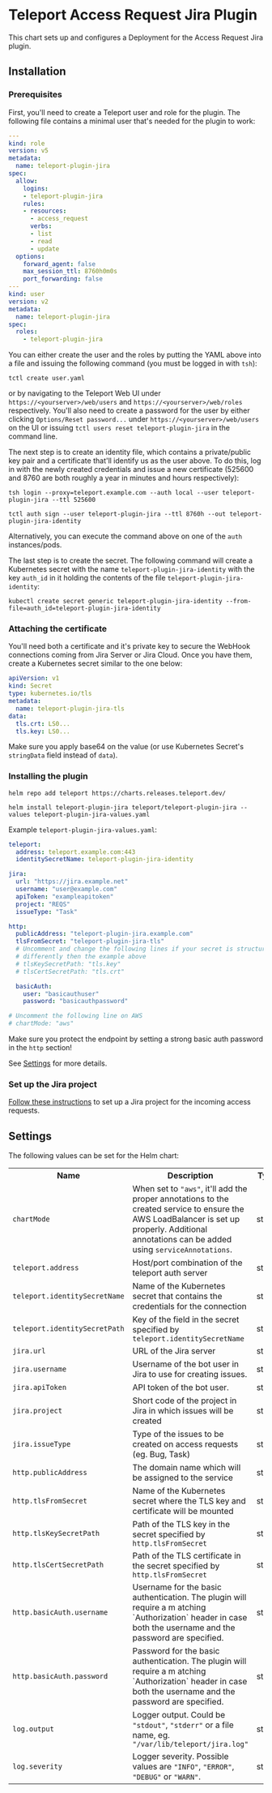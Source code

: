 # Teleport Access Request Jira Plugin

This chart sets up and configures a Deployment for the Access Request Jira plugin.

## Installation

### Prerequisites

First, you'll need to create a Teleport user and role for the plugin. The following file contains a minimal user that's needed for the plugin to work:

```yaml
---
kind: role
version: v5
metadata:
  name: teleport-plugin-jira
spec:
  allow:
    logins:
    - teleport-plugin-jira
    rules:
    - resources:
      - access_request
      verbs:
      - list
      - read
      - update
  options:
    forward_agent: false
    max_session_ttl: 8760h0m0s
    port_forwarding: false
---
kind: user
version: v2
metadata:
  name: teleport-plugin-jira
spec:
  roles:
    - teleport-plugin-jira
```

You can either create the user and the roles by putting the YAML above into a file and issuing the following command  (you must be logged in with `tsh`):

```
tctl create user.yaml
```

or by navigating to the Teleport Web UI under `https://<yourserver>/web/users` and `https://<yourserver>/web/roles` respectively. You'll also need to create a password for the user by either clicking `Options/Reset password...` under `https://<yourserver>/web/users` on the UI or issuing `tctl users reset teleport-plugin-jira` in the command line.

The next step is to create an identity file, which contains a private/public key pair and a certificate that'll identify us as the user above. To do this, log in with the newly created credentials and issue a new certificate (525600 and 8760 are both roughly a year in minutes and hours respectively):

```
tsh login --proxy=teleport.example.com --auth local --user teleport-plugin-jira --ttl 525600
```

```
tctl auth sign --user teleport-plugin-jira --ttl 8760h --out teleport-plugin-jira-identity
```

Alternatively, you can execute the command above on one of the `auth` instances/pods.

The last step is to create the secret. The following command will create a Kubernetes secret with the name `teleport-plugin-jira-identity` with the key `auth_id` in it holding the contents of the file `teleport-plugin-jira-identity`:

```
kubectl create secret generic teleport-plugin-jira-identity --from-file=auth_id=teleport-plugin-jira-identity
```

### Attaching the certificate

You'll need both a certificate and it's private key to secure the WebHook connections coming from Jira Server or Jira Cloud. Once you have them, create a Kubernetes secret similar to the one below:

```yaml
apiVersion: v1
kind: Secret
type: kubernetes.io/tls
metadata:
  name: teleport-plugin-jira-tls
data:
  tls.crt: LS0...
  tls.key: LS0...
```

Make sure you apply base64 on the value (or use Kubernetes Secret's `stringData` field instead of `data`).

### Installing the plugin

```
helm repo add teleport https://charts.releases.teleport.dev/
```

```shell
helm install teleport-plugin-jira teleport/teleport-plugin-jira --values teleport-plugin-jira-values.yaml
```

Example `teleport-plugin-jira-values.yaml`:

```yaml
teleport:
  address: teleport.example.com:443
  identitySecretName: teleport-plugin-jira-identity

jira:
  url: "https://jira.example.net"
  username: "user@example.com"
  apiToken: "exampleapitoken"
  project: "REQS"
  issueType: "Task"

http:
  publicAddress: "teleport-plugin-jira.example.com"
  tlsFromSecret: "teleport-plugin-jira-tls"
  # Uncomment and change the following lines if your secret is structured
  # differently then the example above
  # tlsKeySecretPath: "tls.key"
  # tlsCertSecretPath: "tls.crt"

  basicAuth:
    user: "basicauthuser"
    password: "basicauthpassword"

# Uncomment the following line on AWS
# chartMode: "aws"
```

Make sure you protect the endpoint by setting a strong basic auth password in the `http` section!

See [Settings](#settings) for more details.

### Set up the Jira project

[Follow these instructions](https://goteleport.com/docs/enterprise/workflow/ssh-approval-jira-cloud/#setting-up-your-jira-project) to set up a Jira project for the incoming access requests.

## Settings

The following values can be set for the Helm chart:

<table>
  <tr>
    <th>Name</th>
    <th>Description</th>
    <th>Type</th>
    <th>Default</th>
    <th>Required</th>
  </tr>

  <tr>
    <td><code>chartMode</code></td>
    <td>
      When set to <code>"aws"</code>, it'll add the proper annotations to the created service
      to ensure the AWS LoadBalancer is set up properly. Additional annotations can be added
      using <code>serviceAnnotations</code>.
    </td>
    <td>string</td>
    <td><code>""</code></td>
    <td>no</td>
  </tr>

  <tr>
    <td><code>teleport.address</code></td>
    <td>Host/port combination of the teleport auth server</td>
    <td>string</td>
    <td><code>""</code></td>
    <td>yes</td>
  </tr>
  <tr>
    <td><code>teleport.identitySecretName</code></td>
    <td>Name of the Kubernetes secret that contains the credentials for the connection</td>
    <td>string</td>
    <td><code>""</code></td>
    <td>yes</td>
  </tr>
  <tr>
    <td><code>teleport.identitySecretPath</code></td>
    <td>Key of the field in the secret specified by <code>teleport.identitySecretName</code></td>
    <td>string</td>
    <td><code>"auth_id"</code></td>
    <td>yes</td>
  </tr>

  <tr>
    <td><code>jira.url</code></td>
    <td>URL of the Jira server</td>
    <td>string</td>
    <td><code>""</code></td>
    <td>yes</td>
  </tr>
  <tr>
    <td><code>jira.username</code></td>
    <td>Username of the bot user in Jira to use for creating issues.</td>
    <td>string</td>
    <td><code>""</code></td>
    <td>yes</td>
  </tr>
  <tr>
    <td><code>jira.apiToken</code></td>
    <td>API token of the bot user.</td>
    <td>string</td>
    <td><code>""</code></td>
    <td>yes</td>
  </tr>
  <tr>
    <td><code>jira.project</code></td>
    <td>Short code of the project in Jira in which issues will be created</td>
    <td>string</td>
    <td><code>""</code></td>
    <td>yes</td>
  </tr>
  <tr>
    <td><code>jira.issueType</code></td>
    <td>Type of the issues to be created on access requests (eg. Bug, Task)</td>
    <td>string</td>
    <td><code>"Task"</code></td>
    <td>no</td>
  </tr>

  <tr>
    <td><code>http.publicAddress</code></td>
    <td>The domain name which will be assigned to the service</td>
    <td>string</td>
    <td><code>""</code></td>
    <td>yes</td>
  </tr>
  <tr>
    <td><code>http.tlsFromSecret</code></td>
    <td>Name of the Kubernetes secret where the TLS key and certificate will be mounted</td>
    <td>string</td>
    <td><code>""</code></td>
    <td>yes</td>
  </tr>
  <tr>
    <td><code>http.tlsKeySecretPath</code></td>
    <td>Path of the TLS key in the secret specified by <code>http.tlsFromSecret</code></td>
    <td>string</td>
    <td><code>""</code></td>
    <td>no</td>
  </tr>
  <tr>
    <td><code>http.tlsCertSecretPath</code></td>
    <td>Path of the TLS certificate in the secret specified by <code>http.tlsFromSecret</code></td>
    <td>string</td>
    <td><code>""</code></td>
    <td>no</td>
  </tr>

  <tr>
    <td><code>http.basicAuth.username</code></td>
    <td>Username for the basic authentication. The plugin will require a m atching `Authorization` header in case both the username and the password are specified.</td>
    <td>string</td>
    <td><code>""</code></td>
    <td>no</td>
  </tr>
  <tr>
    <td><code>http.basicAuth.password</code></td>
    <td>Password for the basic authentication. The plugin will require a m atching `Authorization` header in case both the username and the password are specified.</td>
    <td>string</td>
    <td><code>""</code></td>
    <td>no</td>
  </tr>

  <tr>
    <td><code>log.output</code></td>
    <td>
      Logger output. Could be <code>"stdout"</code>, <code>"stderr"</code> or a file name,
      eg. <code>"/var/lib/teleport/jira.log"</code>
    </td>
    <td>string</td>
    <td><code>"stdout"</code></td>
  </tr>
  <tr>
    <td><code>log.severity</code></td>
    <td>
      Logger severity. Possible values are <code>"INFO"</code>, <code>"ERROR"</code>,
      <code>"DEBUG"</code> or <code>"WARN"</code>.
    </td>
    <td>string</td>
    <td><code>"INFO"</code></td>
  </tr>
</table>
